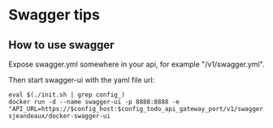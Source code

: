 # Swagger tips

## How to use swagger

Expose swagger.yml somewhere in your api, for example "/v1/swagger.yml".

Then start swagger-ui with the yaml file url:

```
eval $(./init.sh | grep config_)
docker run -d --name swagger-ui -p 8888:8888 -e "API_URL=https://$config_host:$config_todo_api_gateway_port/v1/swagger.yml" sjeandeaux/docker-swagger-ui
```

